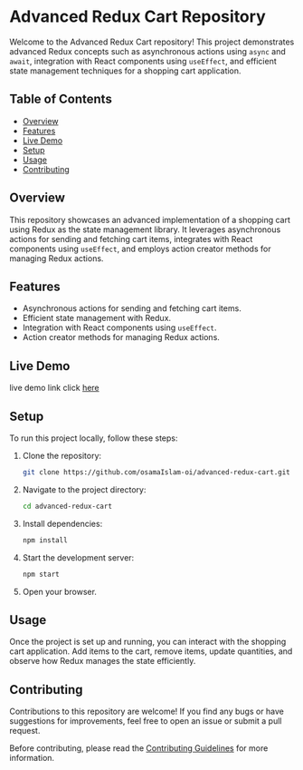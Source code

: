 # Advanced Redux Cart Repository

Welcome to the Advanced Redux Cart repository! This project demonstrates advanced Redux concepts such as asynchronous actions using `async` and `await`, integration with React components using `useEffect`, and efficient state management techniques for a shopping cart application.

## Table of Contents

- [Overview](#overview)
- [Features](#features)
- [Live Demo](#live-demo)
- [Setup](#setup)
- [Usage](#usage)
- [Contributing](#contributing)

## Overview

This repository showcases an advanced implementation of a shopping cart using Redux as the state management library. It leverages asynchronous actions for sending and fetching cart items, integrates with React components using `useEffect`, and employs action creator methods for managing Redux actions.

## Features

- Asynchronous actions for sending and fetching cart items.
- Efficient state management with Redux.
- Integration with React components using `useEffect`.
- Action creator methods for managing Redux actions.

## Live Demo
live demo link click [here](https://advance-redux-practice.netlify.app/)

## Setup

To run this project locally, follow these steps:

1. Clone the repository:

   ```bash
   git clone https://github.com/osamaIslam-oi/advanced-redux-cart.git
   ```

2. Navigate to the project directory:

   ```bash
   cd advanced-redux-cart
   ```

3. Install dependencies:

   ```bash
   npm install
   ```

4. Start the development server:

   ```bash
   npm start
   ```

5. Open your browser.

## Usage

Once the project is set up and running, you can interact with the shopping cart application. Add items to the cart, remove items, update quantities, and observe how Redux manages the state efficiently.

## Contributing

Contributions to this repository are welcome! If you find any bugs or have suggestions for improvements, feel free to open an issue or submit a pull request.

Before contributing, please read the [Contributing Guidelines](CONTRIBUTING.md) for more information.
